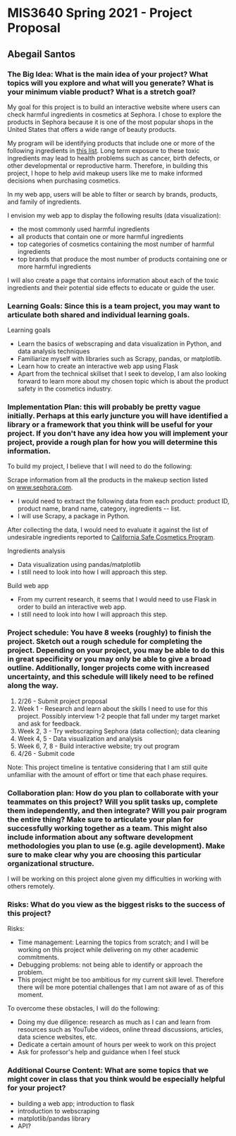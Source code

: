 # **MIS3640 Spring 2021 - Project Proposal**
## **Abegail Santos**

### **The Big Idea: What is the main idea of your project? What topics will you explore and what will you generate? What is your minimum viable product? What is a stretch goal?**

My goal for this project is to build an interactive website where users can check harmful ingredients in cosmetics at Sephora.
I chose to explore the products in Sephora because it is one of the most popular shops in the United States that offers a wide range of beauty products.

My program will be identifying products that include one or more of the following ingredients in [this list](https://cscpsearch.cdph.ca.gov/search/reportedIngredients). Long term exposure to these toxic ingredients may lead to health problems such as cancer, birth defects, or other developmental or reproductive harm. Therefore, in building this project, I hope to help avid makeup users like me to make informed decisions when purchasing cosmetics. 

In my web app, users will be able to filter or search by brands, products, and family of ingredients.

I envision my web app to display the following results (data visualization): 
- the most commonly used harmful ingredients
- all products that contain one or more harmful ingredients 
- top categories of cosmetics containing the most number of harmful ingredients
- top brands that produce the most number of products containing one or more harmful ingredients 

I will also create a page that contains information about each of the toxic ingredients and their potential side effects to educate or guide the user. 

### **Learning Goals: Since this is a team project, you may want to articulate both shared and individual learning goals.**

Learning goals 
- Learn the basics of webscraping and data visualization in Python, and data analysis techniques 
- Familiarize myself with libraries such as Scrapy, pandas, or matplotlib. 
- Learn how to create an interactive web app using Flask
- Apart from the technical skillset that I seek to develop, I am also looking forward to learn more about my chosen topic which is about the product safety in the cosmetics industry. 

### **Implementation Plan: this will probably be pretty vague initially. Perhaps at this early juncture you will have identified a library or a framework that you think will be useful for your project. If you don't have any idea how you will implement your project, provide a rough plan for how you will determine this information.**

To build my project, I believe that I will need to do the following: 

Scrape information from all the products in the makeup section listed on www.sephora.com.
- I would need to extract the following data from each product: product ID, product name, brand name, category, ingredients -- list. 
- I will use Scrapy, a package in Python.

After collecting the data, I would need to evaluate it against the list of undesirable ingredients reported to [California Safe Cosmetics Program](https://cscpsearch.cdph.ca.gov/search/reportedIngredients). 

Ingredients analysis 
- Data visualization using pandas/matplotlib
- I  still need to look into how I will approach this step. 

Build web app
- From my current research, it seems that I would need to use Flask in order to build an interactive web app.
- I  still need to look into how I will approach this step. 


### **Project schedule: You have 8 weeks (roughly) to finish the project. Sketch out a rough schedule for completing the project. Depending on your project, you may be able to do this in great specificity or you may only be able to give a broad outline. Additionally, longer projects come with increased uncertainty, and this schedule will likely need to be refined along the way.** 

1. 2/26 - Submit project proposal 
2. Week 1 - Research and learn about the skills I need to use for this project. Possibly interview 1-2 people that fall under my target market and ask for feedback.
3. Week 2, 3 - Try webscraping Sephora (data collection); data cleaning
5. Week 4, 5 - Data visualization and analysis
6. Week 6, 7, 8 - Build interactive website; try out program  
7. 4/26 - Submit code 

Note: This project timeline is tentative considering that I am still quite unfamiliar with the amount of effort or time that each phase requires.

### **Collaboration plan: How do you plan to collaborate with your teammates on this project? Will you split tasks up, complete them independently, and then integrate? Will you pair program the entire thing? Make sure to articulate your plan for successfully working together as a team. This might also include information about any software development methodologies you plan to use (e.g. agile development). Make sure to make clear why you are choosing this particular organizational structure.**

I will be working on this project alone given my difficulties in working with others remotely. 

### **Risks: What do you view as the biggest risks to the success of this project?**

Risks:
- Time management: Learning the topics from scratch; and I will be working on this project while delivering on my other academic commitments. 
- Debugging problems: not being able to identify or approach the problem. 
- This project might be too ambitious for my current skill level. Therefore there will be more potential challenges that I am not aware of as of this moment.  

To overcome these obstacles, I will do the following:
- Doing my due diligence: research as much as I can and learn from resources such as YouTube videos, online thread discussions, articles, data science websites, etc.
- Dedicate a certain amount of hours per week to work on this project
- Ask for professor's help and guidance when I feel stuck

### **Additional Course Content: What are some topics that we might cover in class that you think would be especially helpful for your project?**

- building a web app; introduction to flask 
- introduction to webscraping
- matplotlib/pandas library
- API?  

